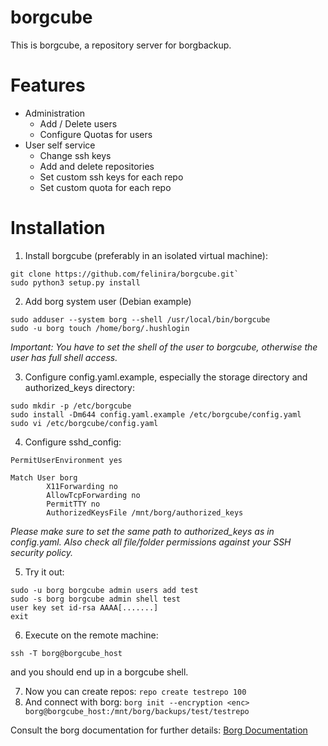 # borgcube

This is borgcube, a repository server for borgbackup.

# Features
* Administration
  * Add / Delete users
  * Configure Quotas for users
* User self service
  * Change ssh keys
  * Add and delete repositories
  * Set custom ssh keys for each repo
  * Set custom quota for each repo

# Installation

1. Install borgcube (preferably in an isolated virtual machine):
```
git clone https://github.com/felinira/borgcube.git`
sudo python3 setup.py install
```

2. Add borg system user (Debian example)
```
sudo adduser --system borg --shell /usr/local/bin/borgcube
sudo -u borg touch /home/borg/.hushlogin
```
*Important: You have to set the shell of the user to borgcube, otherwise the user has full shell access.*

3. Configure config.yaml.example, especially the storage directory and authorized_keys directory:
```
sudo mkdir -p /etc/borgcube
sudo install -Dm644 config.yaml.example /etc/borgcube/config.yaml
sudo vi /etc/borgcube/config.yaml
```

4. Configure sshd_config:
```
PermitUserEnvironment yes

Match User borg
        X11Forwarding no  
        AllowTcpForwarding no
        PermitTTY no
        AuthorizedKeysFile /mnt/borg/authorized_keys
```
*Please make sure to set the same path to authorized_keys as in config.yaml. Also check all file/folder permissions against your SSH security policy.*

5. Try it out:
```
sudo -u borg borgcube admin users add test
sudo -s borg borgcube admin shell test
user key set id-rsa AAAA[.......]
exit
```

6. Execute on the remote machine:
```
ssh -T borg@borgcube_host
```
and you should end up in a borgcube shell.

7. Now you can create repos: `repo create testrepo 100`
8. And connect with borg: `borg init --encryption <enc> borg@borgcube_host:/mnt/borg/backups/test/testrepo`

Consult the borg documentation for further details: [Borg Documentation](https://borgbackup.readthedocs.io/en/stable/)
